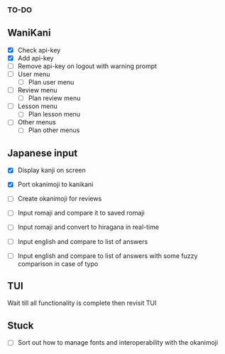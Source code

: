 ### TO-DO

## WaniKani

- [x] Check api-key
- [x] Add api-key
- [ ] Remove api-key on logout with warning prompt
- [ ] User menu
    - [ ] Plan user menu
- [ ] Review menu
    - [ ] Plan review menu
- [ ] Lesson menu
    - [ ] Plan lesson menu
- [ ] Other menus
    - [ ] Plan other menus

## Japanese input

- [x] Display kanji on screen
- [x] Port okanimoji to kanikani
- [ ] Create okanimoji for reviews
- [ ] Input romaji and compare it to saved romaji
- [ ] Input romaji and convert to hiragana in real-time
- [ ] Input english and compare to list of answers
- [ ] Input english and compare to list of answers with some fuzzy comparison in case of typo


## TUI

Wait till all functionality is complete then revisit TUI


## Stuck
- [ ] Sort out how to manage fonts and interoperability with the okanimoji
